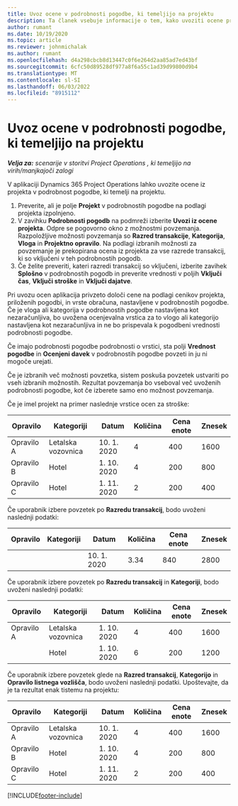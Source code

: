 ```yaml
---
title: Uvoz ocene v podrobnosti pogodbe, ki temeljijo na projektu
description: Ta članek vsebuje informacije o tem, kako uvoziti ocene projekta v podrobnosti pogodbe.
author: rumant
ms.date: 10/19/2020
ms.topic: article
ms.reviewer: johnmichalak
ms.author: rumant
ms.openlocfilehash: d4a298cbcb8d13447c0f6e264d2aa85ad7ed43bf
ms.sourcegitcommit: 6cfc50d89528df977a8f6a55c1ad39d99800d9b4
ms.translationtype: MT
ms.contentlocale: sl-SI
ms.lasthandoff: 06/03/2022
ms.locfileid: "8915112"
---
```

# <a name="import-an-estimate-to-a-project-based-contract-line"></a>Uvoz ocene v podrobnosti pogodbe, ki temeljijo na projektu

_**Velja za:** scenarije v storitvi Project Operations , ki temeljijo na virih/manjkajoči zalogi_

V aplikaciji Dynamics 365 Project Operations lahko uvozite ocene iz projekta v podrobnost pogodbe, ki temelji na projektu.

1. Preverite, ali je polje **Projekt** v podrobnostih pogodbe na podlagi projekta izpolnjeno.
2. V zavihku **Podrobnosti pogodb** na podmreži izberite **Uvozi iz ocene projekta**. Odpre se pogovorno okno z možnostmi povzemanja. Razpoložljive možnosti povzemanja so **Razred transakcije**, **Kategorija**, **Vloga** in **Projektno opravilo**. Na podlagi izbranih možnosti za povzemanje je prekopirana ocena iz projekta za vse razrede transakcij, ki so vključeni v teh podrobnostih pogodb. 
3. Če želite preveriti, kateri razredi transakcij so vključeni, izberite zavihek **Splošno** v podrobnostih pogodb in preverite vrednosti v poljih **Vključi čas**, **Vključi stroške** in **Vključi dajatve**.

Pri uvozu ocen aplikacija privzeto določi cene na podlagi cenikov projekta, priloženih pogodbi, in vrste obračuna, nastavljene v podrobnostih pogodbe. Če je vloga ali kategorija v podrobnostih pogodbe nastavljena kot nezaračunljiva, bo uvožena ocenjevalna vrstica za to vlogo ali kategorijo nastavljena kot nezaračunljiva in ne bo prispevala k pogodbeni vrednosti podrobnosti pogodbe.

Če imajo podrobnosti pogodbe podrobnosti o vrstici, sta polji **Vrednost pogodbe** in **Ocenjeni davek** v podrobnostih pogodbe povzeti in ju ni mogoče urejati.

Če je izbranih več možnosti povzetka, sistem poskuša povzetek ustvariti po vseh izbranih možnostih. Rezultat povzemanja bo vseboval več uvoženih podrobnosti pogodbe, kot če izberete samo eno možnost povzemanja.

Če je imel projekt na primer naslednje vrstice ocen za stroške:

| Opravilo | Kategoriji | Datum | Količina | Cena enote | Znesek |
| --- | --- | --- | --- | --- | --- |
| Opravilo A | Letalska vozovnica | 10. 1. 2020 | 4 | 400 | 1600 |
| Opravilo B | Hotel | 1. 10. 2020 | 4 | 200 | 800 |
| Opravilo C | Hotel | 1. 11. 2020 | 2 | 200 | 400 |

Če uporabnik izbere povzetek po **Razredu transakcij**, bodo uvoženi naslednji podatki:

| Opravilo | Kategoriji | Datum | Količina | Cena enote | Znesek |
| --- | --- | --- | --- | --- | --- |
| &nbsp;  | &nbsp;  | 10. 1. 2020 | 3.34 | 840 | 2800 |

Če uporabnik izbere povzetek po **Razredu transakcij** in **Kategoriji**, bodo uvoženi naslednji podatki:

| Opravilo | Kategoriji | Datum | Količina | Cena enote | Znesek |
| --- | --- | --- | --- | --- | --- |
| Opravilo A | Letalska vozovnica | 1. 10. 2020 | 4 | 400 | 1600 |
| &nbsp;  | Hotel | 1. 10. 2020 | 6 | 200 | 1200 |

Če uporabnik izbere povzetek glede na **Razred transakcij**, **Kategorijo** in **Opravilo listnega vozlišča**, bodo uvoženi naslednji podatki. Upoštevajte, da je ta rezultat enak tistemu na projektu:

| Opravilo | Kategoriji | Datum | Količina | Cena enote | Znesek |
| --- | --- | --- | --- | --- | --- |
| Opravilo A | Letalska vozovnica | 10. 1. 2020 | 4 | 400 | 1600 |
| Opravilo B | Hotel | 1. 10. 2020 | 4 | 200 | 800 |
| Opravilo C | Hotel | 1. 11. 2020 | 2 | 200 | 400 |


[!INCLUDE[footer-include](../includes/footer-banner.md)]